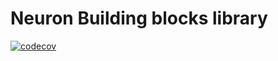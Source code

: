 # Neuron Building blocks library 
[![codecov](https://codecov.io/github/X0GT0X/neuron-building-blocks/branch/main/graph/badge.svg?token=SHIZD4WVB5)](https://codecov.io/github/X0GT0X/neuron-building-blocks)
